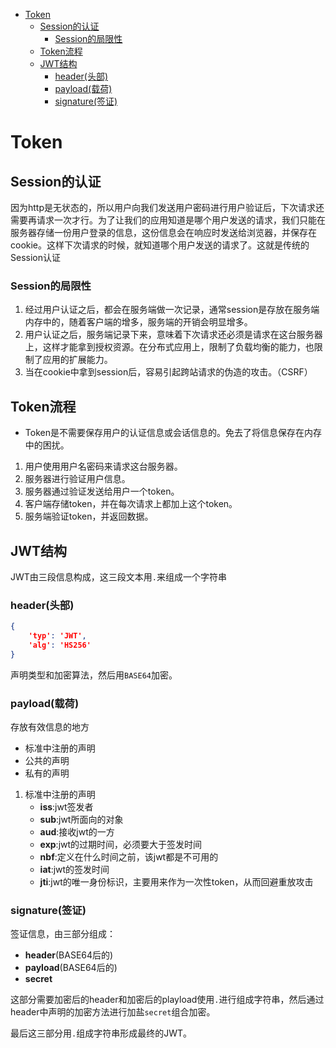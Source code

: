 <!-- GFM-TOC -->
- [Token](#token)
  - [Session的认证](#session的认证)
    - [Session的局限性](#session的局限性)
  - [Token流程](#token流程)
  - [JWT结构](#jwt结构)
    - [header(头部)](#header头部)
    - [payload(载荷)](#payload载荷)
    - [signature(签证)](#signature签证)
<!-- GFM-TOC -->
# Token
## Session的认证
因为http是无状态的，所以用户向我们发送用户密码进行用户验证后，下次请求还需要再请求一次才行。为了让我们的应用知道是哪个用户发送的请求，我们只能在服务器存储一份用户登录的信息，这份信息会在响应时发送给浏览器，并保存在cookie。这样下次请求的时候，就知道哪个用户发送的请求了。这就是传统的Session认证
### Session的局限性
1. 经过用户认证之后，都会在服务端做一次记录，通常session是存放在服务端内存中的，随着客户端的增多，服务端的开销会明显增多。
2. 用户认证之后，服务端记录下来，意味着下次请求还必须是请求在这台服务器上，这样才能拿到授权资源。在分布式应用上，限制了负载均衡的能力，也限制了应用的扩展能力。
3. 当在cookie中拿到session后，容易引起跨站请求的伪造的攻击。（CSRF）
## Token流程
* Token是不需要保存用户的认证信息或会话信息的。免去了将信息保存在内存中的困扰。
1. 用户使用用户名密码来请求这台服务器。
2. 服务器进行验证用户信息。
3. 服务器通过验证发送给用户一个token。
4. 客户端存储token，并在每次请求上都加上这个token。
5. 服务端验证token，并返回数据。
## JWT结构
JWT由三段信息构成，这三段文本用`.`来组成一个字符串
### header(头部)
```json
{
    'typ': 'JWT',
    'alg': 'HS256'
}
```
声明类型和加密算法，然后用`BASE64`加密。
### payload(载荷)
存放有效信息的地方
* 标准中注册的声明
* 公共的声明
* 私有的声明
1. 标准中注册的声明
   - **iss**:jwt签发者
   - **sub**:jwt所面向的对象
   - **aud**:接收jwt的一方
   - **exp**:jwt的过期时间，必须要大于签发时间
   - **nbf**:定义在什么时间之前，该jwt都是不可用的
   - **iat**:jwt的签发时间
   - **jti**:jwt的唯一身份标识，主要用来作为一次性token，从而回避重放攻击
### signature(签证)
签证信息，由三部分组成：
- **header**(BASE64后的)
- **payload**(BASE64后的)
- **secret**

这部分需要加密后的header和加密后的playload使用`.`进行组成字符串，然后通过header中声明的加密方法进行加盐`secret`组合加密。

最后这三部分用`.`组成字符串形成最终的JWT。